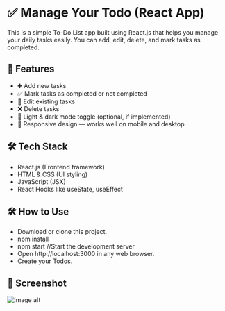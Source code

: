 # ✅ Manage Your Todo (React App)
This is a simple To-Do List app built using React.js that helps you manage your daily tasks easily. You can add, edit, delete, and mark tasks as completed.

## 🚀 Features
   - ➕ Add new tasks
   - ✅ Mark tasks as completed or not completed
   - 📝 Edit existing tasks
   - ❌ Delete tasks
   - 🌙 Light & dark mode toggle (optional, if implemented)
   - 📱 Responsive design — works well on mobile and desktop

## 🛠️ Tech Stack
   - React.js (Frontend framework)
   - HTML & CSS (UI styling)
   - JavaScript (JSX)
   - React Hooks like useState, useEffect

## 🛠️ How to Use
   - Download or clone this project.
   - npm install
   - npm start    //Start the development server
   - Open http://localhost:3000 in any web browser.
   - Create your Todos.
 
## 📸 Screenshot
 ![image alt](https://github.com/Lalit-Mohan-Cloud/Manage-Your-Todos.git)

 
